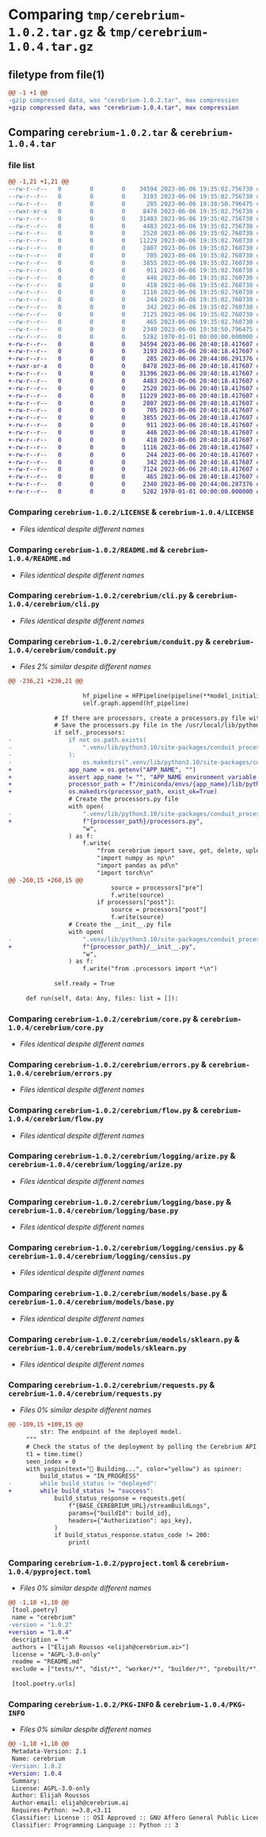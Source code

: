 # Comparing `tmp/cerebrium-1.0.2.tar.gz` & `tmp/cerebrium-1.0.4.tar.gz`

## filetype from file(1)

```diff
@@ -1 +1 @@
-gzip compressed data, was "cerebrium-1.0.2.tar", max compression
+gzip compressed data, was "cerebrium-1.0.4.tar", max compression
```

## Comparing `cerebrium-1.0.2.tar` & `cerebrium-1.0.4.tar`

### file list

```diff
@@ -1,21 +1,21 @@
--rw-r--r--   0        0        0    34594 2023-06-06 19:35:02.756730 cerebrium-1.0.2/LICENSE
--rw-r--r--   0        0        0     3193 2023-06-06 19:35:02.756730 cerebrium-1.0.2/README.md
--rw-r--r--   0        0        0      285 2023-06-06 19:38:50.796475 cerebrium-1.0.2/cerebrium/__init__.py
--rwxr-xr-x   0        0        0     8478 2023-06-06 19:35:02.756730 cerebrium-1.0.2/cerebrium/cli.py
--rw-r--r--   0        0        0    31403 2023-06-06 19:35:02.756730 cerebrium-1.0.2/cerebrium/conduit.py
--rw-r--r--   0        0        0     4483 2023-06-06 19:35:02.756730 cerebrium-1.0.2/cerebrium/core.py
--rw-r--r--   0        0        0     2520 2023-06-06 19:35:02.760730 cerebrium-1.0.2/cerebrium/errors.py
--rw-r--r--   0        0        0    11229 2023-06-06 19:35:02.760730 cerebrium-1.0.2/cerebrium/flow.py
--rw-r--r--   0        0        0     2807 2023-06-06 19:35:02.760730 cerebrium-1.0.2/cerebrium/logging/arize.py
--rw-r--r--   0        0        0      705 2023-06-06 19:35:02.760730 cerebrium-1.0.2/cerebrium/logging/base.py
--rw-r--r--   0        0        0     3855 2023-06-06 19:35:02.760730 cerebrium-1.0.2/cerebrium/logging/censius.py
--rw-r--r--   0        0        0      911 2023-06-06 19:35:02.760730 cerebrium-1.0.2/cerebrium/models/base.py
--rw-r--r--   0        0        0      446 2023-06-06 19:35:02.760730 cerebrium-1.0.2/cerebrium/models/hf_pipeline.py
--rw-r--r--   0        0        0      418 2023-06-06 19:35:02.760730 cerebrium-1.0.2/cerebrium/models/onnx.py
--rw-r--r--   0        0        0     1116 2023-06-06 19:35:02.760730 cerebrium-1.0.2/cerebrium/models/sklearn.py
--rw-r--r--   0        0        0      244 2023-06-06 19:35:02.760730 cerebrium-1.0.2/cerebrium/models/spacy.py
--rw-r--r--   0        0        0      342 2023-06-06 19:35:02.760730 cerebrium-1.0.2/cerebrium/models/torch.py
--rw-r--r--   0        0        0     7125 2023-06-06 19:35:02.760730 cerebrium-1.0.2/cerebrium/requests.py
--rw-r--r--   0        0        0      465 2023-06-06 19:35:02.760730 cerebrium-1.0.2/cerebrium/utils.py
--rw-r--r--   0        0        0     2340 2023-06-06 19:38:50.796475 cerebrium-1.0.2/pyproject.toml
--rw-r--r--   0        0        0     5282 1970-01-01 00:00:00.000000 cerebrium-1.0.2/PKG-INFO
+-rw-r--r--   0        0        0    34594 2023-06-06 20:40:18.417607 cerebrium-1.0.4/LICENSE
+-rw-r--r--   0        0        0     3193 2023-06-06 20:40:18.417607 cerebrium-1.0.4/README.md
+-rw-r--r--   0        0        0      285 2023-06-06 20:44:06.291376 cerebrium-1.0.4/cerebrium/__init__.py
+-rwxr-xr-x   0        0        0     8478 2023-06-06 20:40:18.417607 cerebrium-1.0.4/cerebrium/cli.py
+-rw-r--r--   0        0        0    31396 2023-06-06 20:40:18.417607 cerebrium-1.0.4/cerebrium/conduit.py
+-rw-r--r--   0        0        0     4483 2023-06-06 20:40:18.417607 cerebrium-1.0.4/cerebrium/core.py
+-rw-r--r--   0        0        0     2520 2023-06-06 20:40:18.417607 cerebrium-1.0.4/cerebrium/errors.py
+-rw-r--r--   0        0        0    11229 2023-06-06 20:40:18.417607 cerebrium-1.0.4/cerebrium/flow.py
+-rw-r--r--   0        0        0     2807 2023-06-06 20:40:18.417607 cerebrium-1.0.4/cerebrium/logging/arize.py
+-rw-r--r--   0        0        0      705 2023-06-06 20:40:18.417607 cerebrium-1.0.4/cerebrium/logging/base.py
+-rw-r--r--   0        0        0     3855 2023-06-06 20:40:18.417607 cerebrium-1.0.4/cerebrium/logging/censius.py
+-rw-r--r--   0        0        0      911 2023-06-06 20:40:18.417607 cerebrium-1.0.4/cerebrium/models/base.py
+-rw-r--r--   0        0        0      446 2023-06-06 20:40:18.417607 cerebrium-1.0.4/cerebrium/models/hf_pipeline.py
+-rw-r--r--   0        0        0      418 2023-06-06 20:40:18.417607 cerebrium-1.0.4/cerebrium/models/onnx.py
+-rw-r--r--   0        0        0     1116 2023-06-06 20:40:18.417607 cerebrium-1.0.4/cerebrium/models/sklearn.py
+-rw-r--r--   0        0        0      244 2023-06-06 20:40:18.417607 cerebrium-1.0.4/cerebrium/models/spacy.py
+-rw-r--r--   0        0        0      342 2023-06-06 20:40:18.417607 cerebrium-1.0.4/cerebrium/models/torch.py
+-rw-r--r--   0        0        0     7124 2023-06-06 20:40:18.417607 cerebrium-1.0.4/cerebrium/requests.py
+-rw-r--r--   0        0        0      465 2023-06-06 20:40:18.417607 cerebrium-1.0.4/cerebrium/utils.py
+-rw-r--r--   0        0        0     2340 2023-06-06 20:44:06.287376 cerebrium-1.0.4/pyproject.toml
+-rw-r--r--   0        0        0     5282 1970-01-01 00:00:00.000000 cerebrium-1.0.4/PKG-INFO
```

### Comparing `cerebrium-1.0.2/LICENSE` & `cerebrium-1.0.4/LICENSE`

 * *Files identical despite different names*

### Comparing `cerebrium-1.0.2/README.md` & `cerebrium-1.0.4/README.md`

 * *Files identical despite different names*

### Comparing `cerebrium-1.0.2/cerebrium/cli.py` & `cerebrium-1.0.4/cerebrium/cli.py`

 * *Files identical despite different names*

### Comparing `cerebrium-1.0.2/cerebrium/conduit.py` & `cerebrium-1.0.4/cerebrium/conduit.py`

 * *Files 2% similar despite different names*

```diff
@@ -236,21 +236,21 @@
 
                     hf_pipeline = HFPipeline(pipeline(**model_initialization)) # type: ignore
                     self.graph.append(hf_pipeline)
 
             # If there are processors, create a processors.py file with the respective processors
             # Save the processors.py file in the /usr/local/lib/python3.10/dist-packages/conduit_processors directory
             if self._processors:
-                if not os.path.exists(
-                    ".venv/lib/python3.10/site-packages/conduit_processors"
-                ):
-                    os.makedirs(".venv/lib/python3.10/site-packages/conduit_processors")
+                app_name = os.getenv("APP_NAME", "")
+                assert app_name != "", "APP_NAME environment variable not set"
+                processor_path = f"/miniconda/envs/{app_name}/lib/python3.10/conduit_processors"
+                os.makedirs(processor_path, exist_ok=True)
                 # Create the processors.py file
                 with open(
-                    ".venv/lib/python3.10/site-packages/conduit_processors/processors.py",
+                    f"{processor_path}/processors.py",
                     "w",
                 ) as f:
                     f.write(
                         "from cerebrium import save, get, delete, upload\n"
                         "import numpy as np\n"
                         "import pandas as pd\n"
                         "import torch\n"
@@ -260,15 +260,15 @@
                             source = processors["pre"]
                             f.write(source)
                         if processors["post"]:
                             source = processors["post"]
                             f.write(source)
                 # Create the __init__.py file
                 with open(
-                    ".venv/lib/python3.10/site-packages/conduit_processors/__init__.py",
+                    f"{processor_path}/__init__.py",
                     "w",
                 ) as f:
                     f.write("from .processors import *\n")
 
             self.ready = True
 
     def run(self, data: Any, files: list = []):
```

### Comparing `cerebrium-1.0.2/cerebrium/core.py` & `cerebrium-1.0.4/cerebrium/core.py`

 * *Files identical despite different names*

### Comparing `cerebrium-1.0.2/cerebrium/errors.py` & `cerebrium-1.0.4/cerebrium/errors.py`

 * *Files identical despite different names*

### Comparing `cerebrium-1.0.2/cerebrium/flow.py` & `cerebrium-1.0.4/cerebrium/flow.py`

 * *Files identical despite different names*

### Comparing `cerebrium-1.0.2/cerebrium/logging/arize.py` & `cerebrium-1.0.4/cerebrium/logging/arize.py`

 * *Files identical despite different names*

### Comparing `cerebrium-1.0.2/cerebrium/logging/base.py` & `cerebrium-1.0.4/cerebrium/logging/base.py`

 * *Files identical despite different names*

### Comparing `cerebrium-1.0.2/cerebrium/logging/censius.py` & `cerebrium-1.0.4/cerebrium/logging/censius.py`

 * *Files identical despite different names*

### Comparing `cerebrium-1.0.2/cerebrium/models/base.py` & `cerebrium-1.0.4/cerebrium/models/base.py`

 * *Files identical despite different names*

### Comparing `cerebrium-1.0.2/cerebrium/models/sklearn.py` & `cerebrium-1.0.4/cerebrium/models/sklearn.py`

 * *Files identical despite different names*

### Comparing `cerebrium-1.0.2/cerebrium/requests.py` & `cerebrium-1.0.4/cerebrium/requests.py`

 * *Files 0% similar despite different names*

```diff
@@ -109,15 +109,15 @@
         str: The endpoint of the deployed model.
     """
     # Check the status of the deployment by polling the Cerebrium API for deployment status
     t1 = time.time()
     seen_index = 0
     with yaspin(text="🔨 Building...", color="yellow") as spinner:
         build_status = "IN_PROGRESS"
-        while build_status != "deployed":
+        while build_status != "success":
             build_status_response = requests.get(
                 f"{BASE_CEREBRIUM_URL}/streamBuildLogs",
                 params={"buildId": build_id},
                 headers={"Authorization": api_key},
             )
             if build_status_response.status_code != 200:
                 print(
```

### Comparing `cerebrium-1.0.2/pyproject.toml` & `cerebrium-1.0.4/pyproject.toml`

 * *Files 0% similar despite different names*

```diff
@@ -1,10 +1,10 @@
 [tool.poetry]
 name = "cerebrium"
-version = "1.0.2"
+version = "1.0.4"
 description = ""
 authors = ["Elijah Roussos <elijah@cerebrium.ai>"]
 license = "AGPL-3.0-only"
 readme = "README.md"
 exclude = ["tests/*", "dist/*", "worker/*", "builder/*", "prebuilt/*", "common/*", "examples/*"]
 
 [tool.poetry.urls]
```

### Comparing `cerebrium-1.0.2/PKG-INFO` & `cerebrium-1.0.4/PKG-INFO`

 * *Files 0% similar despite different names*

```diff
@@ -1,10 +1,10 @@
 Metadata-Version: 2.1
 Name: cerebrium
-Version: 1.0.2
+Version: 1.0.4
 Summary: 
 License: AGPL-3.0-only
 Author: Elijah Roussos
 Author-email: elijah@cerebrium.ai
 Requires-Python: >=3.8,<3.11
 Classifier: License :: OSI Approved :: GNU Affero General Public License v3
 Classifier: Programming Language :: Python :: 3
```

